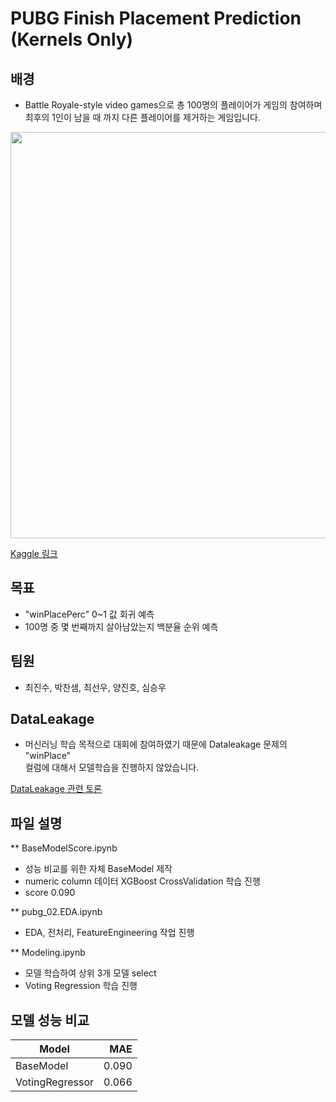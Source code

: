 # PUBG Finish Placement Prediction (Kernels Only)
## 배경
- Battle Royale-style video games으로 총 100명의 플레이어가 게임의 참여하며   
최후의 1인이 남을 때 까지 다른 플레이어를 제거하는 게임입니다.

<img width="650" src="https://storage.googleapis.com/kaggle-media/competitions/PUBG/PUBG%20Inlay.jpg">

[Kaggle 링크](https://www.kaggle.com/competitions/pubg-finish-placement-prediction)

## 목표
- "winPlacePerc" 0~1 값 회귀 예측 
- 100명 중 몇 번째까지 살아남았는지 백분율 순위 예측

## 팀원
- 최진수, 박찬샘, 최선우, 양진호, 심승우

## DataLeakage
- 머신러닝 학습 목적으로 대회에 참여하였기 때문에 Dataleakage 문제의 "winPlace"    
컬럼에 대해서 모델학습을 진행하지 않았습니다.

[DataLeakage 관련 토론](https://www.kaggle.com/competitions/pubg-finish-placement-prediction/discussion/79161)

## 파일 설명
** BaseModelScore.ipynb
- 성능 비교를 위한 자체 BaseModel 제작
- numeric column 데이터 XGBoost CrossValidation 학습 진행
- score 0.090

** pubg_02.EDA.ipynb
- EDA, 전처리, FeatureEngineering 작업 진행

** Modeling.ipynb
- 모델 학습하여 상위 3개 모델 select
- Voting Regression 학습 진행


## 모델 성능 비교

|Model| MAE |
|---|-------:|
|BaseModel| 0.090|
|VotingRegressor| 0.066|